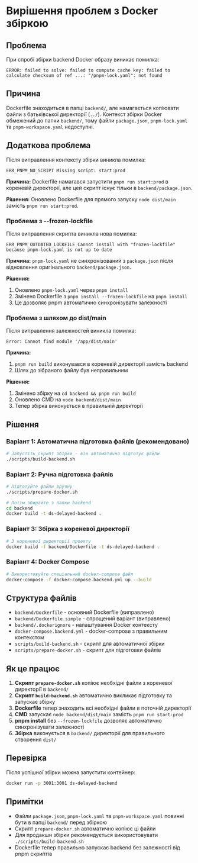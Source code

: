 # Вирішення проблем з Docker збіркою

## Проблема
При спробі збірки backend Docker образу виникає помилка:
```
ERROR: failed to solve: failed to compute cache key: failed to calculate checksum of ref ...: "/pnpm-lock.yaml": not found
```

## Причина
Dockerfile знаходиться в папці `backend/`, але намагається копіювати файли з батьківської директорії (`../`). Контекст збірки Docker обмежений до папки `backend/`, тому файли `package.json`, `pnpm-lock.yaml` та `pnpm-workspace.yaml` недоступні.

## Додаткова проблема
Після виправлення контексту збірки виникла помилка:
```
ERR_PNPM_NO_SCRIPT Missing script: start:prod
```

**Причина:** Dockerfile намагався запустити `pnpm run start:prod` в кореневій директорії, але цей скрипт існує тільки в `backend/package.json`.

**Рішення:** Оновлено Dockerfile для прямого запуску `node dist/main` замість `pnpm run start:prod`.

### Проблема з --frozen-lockfile
Після виправлення скрипта виникла нова помилка:
```
ERR_PNPM_OUTDATED_LOCKFILE Cannot install with "frozen-lockfile" because pnpm-lock.yaml is not up to date
```

**Причина:** `pnpm-lock.yaml` не синхронізований з `package.json` після відновлення оригінального `backend/package.json`.

**Рішення:** 
1. Оновлено `pnpm-lock.yaml` через `pnpm install`
2. Змінено Dockerfile з `pnpm install --frozen-lockfile` на `pnpm install`
3. Це дозволяє pnpm автоматично синхронізувати залежності

### Проблема з шляхом до dist/main
Після виправлення залежностей виникла помилка:
```
Error: Cannot find module '/app/dist/main'
```

**Причина:** 
1. `pnpm run build` виконувався в кореневій директорії замість backend
2. Шлях до зібраного файлу був неправильним

**Рішення:** 
1. Змінено збірку на `cd backend && pnpm run build`
2. Оновлено CMD на `node backend/dist/main`
3. Тепер збірка виконується в правильній директорії

## Рішення

### Варіант 1: Автоматична підготовка файлів (рекомендовано)
```bash
# Запустіть скрипт збірки - він автоматично підготує файли
./scripts/build-backend.sh
```

### Варіант 2: Ручна підготовка файлів
```bash
# Підготуйте файли вручну
./scripts/prepare-docker.sh

# Потім збирайте з папки backend
cd backend
docker build -t ds-delayed-backend .
```

### Варіант 3: Збірка з кореневої директорії
```bash
# З кореневої директорії проекту
docker build -f backend/Dockerfile -t ds-delayed-backend .
```

### Варіант 4: Docker Compose
```bash
# Використовуйте спеціальний docker-compose файл
docker-compose -f docker-compose.backend.yml up --build
```

## Структура файлів
- `backend/Dockerfile` - основний Dockerfile (виправлено)
- `backend/Dockerfile.simple` - спрощений варіант (виправлено)
- `backend/.dockerignore` - налаштування Docker контексту
- `docker-compose.backend.yml` - docker-compose з правильним контекстом
- `scripts/build-backend.sh` - скрипт для автоматичної збірки
- `scripts/prepare-docker.sh` - скрипт для підготовки файлів

## Як це працює

1. **Скрипт `prepare-docker.sh`** копіює необхідні файли з кореневої директорії в `backend/`
2. **Скрипт `build-backend.sh`** автоматично викликає підготовку та запускає збірку
3. **Dockerfile** тепер знаходить всі необхідні файли в поточній директорії
4. **CMD** запускає `node backend/dist/main` замість `pnpm run start:prod`
5. **pnpm install** без `--frozen-lockfile` дозволяє автоматично синхронізувати залежності
6. **Збірка** виконується в `backend/` директорії для правильного створення `dist/`

## Перевірка
Після успішної збірки можна запустити контейнер:
```bash
docker run -p 3001:3001 ds-delayed-backend
```

## Примітки
- Файли `package.json`, `pnpm-lock.yaml` та `pnpm-workspace.yaml` повинні бути в папці `backend/` перед збіркою
- Скрипт `prepare-docker.sh` автоматично копіює ці файли
- Для продакшн збірки рекомендується використовувати `./scripts/build-backend.sh`
- Dockerfile тепер правильно запускає backend без залежності від pnpm скриптів 